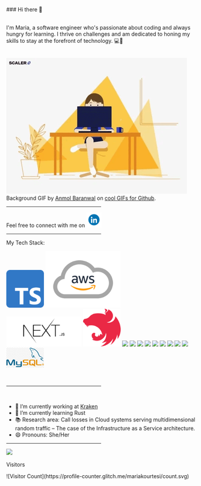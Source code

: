 <div align="left">
### Hi there 👋
<br><br>
<p>I'm Maria, a software engineer who's passionate about coding and always hungry for learning. I thrive on challenges and am dedicated to honing my skills to stay at the forefront of technology. 💻🚀</p>
<br>
<picture>
 <source media="(prefers-color-scheme: dark)" srcset="./assets/she-codes.gif">
 <source media="(prefers-color-scheme: light)" srcset="./assets/she-codes.gif">
 <img alt="girl saying hello while coding" src="./assets/she-codes.gif">
 <figcaption>Background GIF by <a href="https://github.com/Anmol-Baranwal">Anmol Baranwal</a>  on <a  href="https://github.com/Anmol-Baranwal/Cool-GIFs-For-GitHub?tab=readme-ov-file">cool GIFs for Github</a>.</figcaption>
</picture>
<hr style="width:50%;text-align:left;margin-left:0">
<p>Feel free to connect with me on
<a href="https://www.linkedin.com/in/mariakourtesi/">
<img src="./assets/linkedin.gif"width="40">
</a>
</p>
<hr style="width:50%;text-align:left;margin-left:0">
<p>
 My Tech Stack: 
<p>
<div align="left">
<img src="./assets/typescript.png" width="100">
<img src="./assets/aws-logo.png" width="200">
<img src="./assets/nextjs-logo.jpg" width="200">
<img src="./assets/nestjs-icon.svg" width="100">
<img src="https://user-images.githubusercontent.com/74038190/212257454-16e3712e-945a-4ca2-b238-408ad0bf87e6.gif" width="100">
<img src="https://user-images.githubusercontent.com/74038190/212257472-08e52665-c503-4bd9-aa20-f5a4dae769b5.gif" width="100">
<img src="https://user-images.githubusercontent.com/74038190/212257468-1e9a91f1-b626-4baa-b15d-5c385dfa7ed2.gif" width="100">
<img src="https://user-images.githubusercontent.com/74038190/212257465-7ce8d493-cac5-494e-982a-5a9deb852c4b.gif" width="100">
<img src="https://github.com/Anmol-Baranwal/Cool-GIFs-For-GitHub/assets/74038190/1a797f46-efe4-41e6-9e75-5303e1bbcbfa" width="100">
<img src="https://github.com/Anmol-Baranwal/Cool-GIFs-For-GitHub/assets/74038190/29fd6286-4e7b-4d6c-818f-c4765d5e39a9" width="100">
<img src="https://github.com/Anmol-Baranwal/Cool-GIFs-For-GitHub/assets/74038190/67f477ed-6624-42da-99f0-1a7b1a16eecb" width="100">
<img src="https://github.com/Anmol-Baranwal/Cool-GIFs-For-GitHub/assets/74038190/3fb2cdf6-8920-462e-87a4-95af376418aa" width="100">
<img src="https://github.com/Anmol-Baranwal/Cool-GIFs-For-GitHub/assets/74038190/398b19b1-9aae-4c1f-8bc0-d172a2c08d68" width="100">
<img src="./assets/mysql.jpg" width="100">
</div>
 </p>
<br>
<hr style="width:50%;text-align:left;margin-left:0">
<br>

- 🔭 I’m currently working at <a href="https://www.krakenflex.com/">Kraken</a>
- 🌱 I’m currently learning Rust
- 📚 Research area: Call losses in Cloud systems serving multidimensional random traffic – The case of the Infrastructure as a Service architecture.
- 😄 Pronouns: She/Her
<hr style="width:50%;text-align:left;margin-left:0">
</div>
<img src="https://user-images.githubusercontent.com/74038190/212750155-3ceddfbd-19d3-40a3-87af-8d329c8323c4.gif" width="500">
<p>Visitors</p>
![Visitor Count](https://profile-counter.glitch.me/mariakourtesi/count.svg)
<br>
